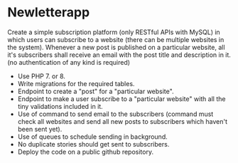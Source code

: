 # Newletterapp
Create a simple subscription platform (only RESTful APIs with MySQL) in which users can subscribe to a website (there can be multiple websites in the system). Whenever a new post is published on a particular website, all it's subscribers shall receive an email with the post title and description in it. (no authentication of any kind is required)

- Use PHP 7. or 8. 
- Write migrations for the required tables.
- Endpoint to create a "post" for a "particular website".
- Endpoint to make a user subscribe to a "particular website" with all the tiny validations included in it.
- Use of command to send email to the subscribers (command must check all websites and send all new posts to subscribers which haven't been sent yet).
- Use of queues to schedule sending in background.
- No duplicate stories should get sent to subscribers.
- Deploy the code on a public github repository.
